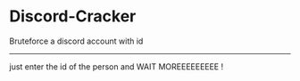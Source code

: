# Discord-Cracker
Bruteforce a discord account with id 


------------------------
just enter the id of the person and WAIT MOREEEEEEEEE ! 
